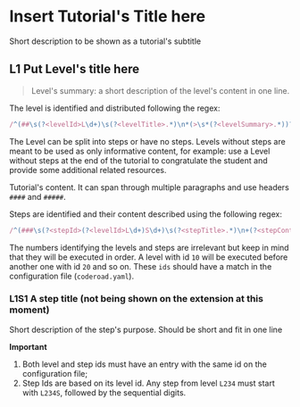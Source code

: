 # Insert Tutorial's Title here

Short description to be shown as a tutorial's subtitle

## L1 Put Level's title here

> Level's summary: a short description of the level's content in one line.

The level is identified and distributed following the regex:

```js
/^(##\s(?<levelId>L\d+)\s(?<levelTitle>.*)\n*(>\s*(?<levelSummary>.*))?\n+(?<levelContent>[^]*))/;
```

The Level can be split into steps or have no steps. Levels without steps are meant to be used as only informative content, for example: use a Level without steps at the end of the tutorial to congratulate the student and provide some additional related resources.

Tutorial's content. It can span through multiple paragraphs and use headers `####` and `#####`.

Steps are identified and their content described using the following regex:

```js
/^(###\s(?<stepId>(?<levelId>L\d+)S\d+)\s(?<stepTitle>.*)\n+(?<stepContent>[^]*))/;
```

The numbers identifying the levels and steps are irrelevant but keep in mind that they will be executed in order. A level with id `10` will be executed before another one with id `20` and so on. These `ids` should have a match in the configuration file (`coderoad.yaml`).

### L1S1 A step title (not being shown on the extension at this moment)

Short description of the step's purpose. Should be short and fit in one line

**Important**

1. Both level and step ids must have an entry with the same id on the configuration file;
2. Step Ids are based on its level id. Any step from level `L234` must start with `L234S`, followed by the sequential digits.
